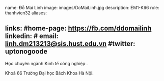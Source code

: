 name: Đỗ Mai Linh
image: images/DoMaiLinh.jpg
description: EM1-K66
role: thanhvien32
aliases:

links:
  #home-page: https://fb.com/ddomailinh
  linkedin: #
  email: linh.dm213213@sis.hust.edu.vn
  #twitter: uptonogoode
---

Học chuyên ngành Kinh tế công nghiệp .

Khoá 66 Trường Đại học Bách Khoa Hà Nội.

